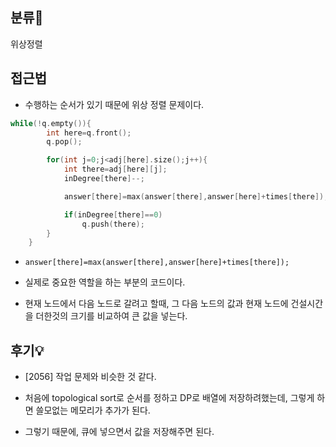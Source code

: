 ## 분류💁

위상정렬


## 접근법

- 수행하는 순서가 있기 때문에 위상 정렬 문제이다.


```cpp
while(!q.empty()){
        int here=q.front();
        q.pop();

        for(int j=0;j<adj[here].size();j++){
            int there=adj[here][j];
            inDegree[there]--;

            answer[there]=max(answer[there],answer[here]+times[there]);

            if(inDegree[there]==0)
                q.push(there);
        }
    }
```
- `answer[there]=max(answer[there],answer[here]+times[there]);`

- 실제로 중요한 역할을 하는 부분의 코드이다. 

- 현재 노드에서 다음 노드로 갈려고 할때, 그 다음 노드의 값과 현재 노드에 건설시간을 더한것의 크기를 비교하여 큰 값을 넣는다.


## 후기💡

- [2056] 작업 문제와 비슷한 것 같다.

- 처음에 topological sort로 순서를 정하고 DP로 배열에 저장하려했는데, 그렇게 하면 쓸모없는 메모리가 추가가 된다.

- 그렇기 때문에, 큐에 넣으면서 값을 저장해주면 된다.

